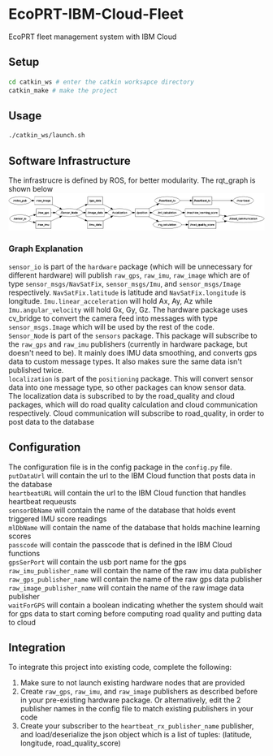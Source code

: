 # EcoPRT-IBM-Cloud-Fleet
EcoPRT fleet management system with IBM Cloud



## Setup
``` bash
cd catkin_ws # enter the catkin worksapce directory
catkin_make # make the project
```

## Usage
``` bash
./catkin_ws/launch.sh
```

## Software Infrastructure
The infrastrucre is defined by ROS, for better modularity. The rqt_graph is shown below\
![Click here if image doesn't appear](https://github.com/imoghul/EcoPRT-IBM-Cloud-Fleet/blob/main/ros%20infrastructure.png)
### Graph Explanation
`sensor_io` is part of the `hardware` package (which will be unnecessary for different hardware) will publish `raw_gps`, `raw_imu`, `raw_image` which are of type `sensor_msgs/NavSatFix`, `sensor_msgs/Imu`, and `sensor_msgs/Image` respectively. `NavSatFix.latitude` is latitude and `NavSatFix.longitude` is longitude. `Imu.linear_acceleration` will hold Ax, Ay, Az while `Imu.angular_velocity` will hold Gx, Gy, Gz. The hardware package uses cv_bridge to convert the camera feed into messages with type `sensor_msgs.Image` which will be used by the rest of the code.\
`Sensor_Node` is part of the `sensors` package. This package will subscribe to the `raw_gps` and `raw_imu` publishers (currently in hardware package, but doesn't need to be). It mainly does IMU data smoothing, and converts gps data to custom message types. It also makes sure the same data isn't published twice.\
`localization` is part of the `positioning` package. This will convert sensor data into one message type, so other packages can know sensor data.\
The localization data is subscribed to by the road_quality and cloud packages, which will do road quality calculation and cloud communication respectively. Cloud communication will subscribe to road_quality, in order to post data to the database




## Configuration
The configuration file is in the config package in the ```config.py``` file.\
`putDataUrl` will contain the url to the IBM Cloud function that posts data in the database\
`heartbeatURL` will contain the url to the IBM Cloud function that handles heartbeat requeusts\
`sensorDbName` will contain the name of the database that holds event triggered IMU score readings\
`mlDbName` will contain the name of the database that holds machine learning scores\
`passcode` will contain the passcode that is defined in the IBM Cloud functions\
`gpsSerPort` will contain the usb port name for the gps\
`raw_imu_publisher_name` will contain the name of the raw imu data publisher\
`raw_gps_publisher_name` will contain the name of the raw gps data publisher\
`raw_image_publisher_name` will contain the name of the raw image data publisher\
`waitForGPS` will contain a boolean indicating whether the system should wait for gps data to start coming before computing road quality and putting data to cloud

## Integration
To integrate this project into existing code, complete the following:
1. Make sure to not launch existing hardware nodes that are provided
2. Create `raw_gps`, `raw_imu`, and `raw_image` publishers as described before in your pre-existing hardware package. Or alternatively, edit the 2 publisher names in the config file to match existing publishers in your code
3. Create your subscriber to the `heartbeat_rx_publisher_name` publisher, and load/deserialize the json object which is a list of tuples: (latitude, longitude, road_quality_score) 
